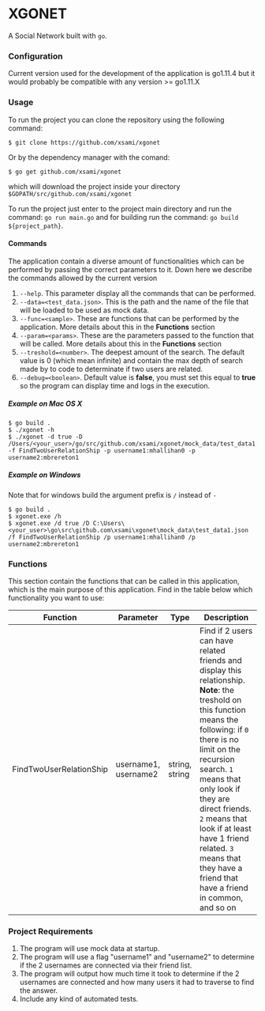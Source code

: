 # XGONET

A Social Network built with `go`.

### Configuration

Current version used for the development of the application is go1.11.4 but it would probably be compatible with any version >= go1.11.X 

### Usage

To run the project you can clone the repository using the following command:
```
$ git clone https://github.com/xsami/xgonet
```
Or by the dependency manager with the comand:
```
$ go get github.com/xsami/xgonet
```
which will download the project inside your directory `$GOPATH/src/github.com/xsami/xgonet`


To run the project just enter to the project main directory and run the command: `go run main.go` and for building run the command: `go build ${project_path}`.

#### Commands

The application contain a diverse amount of functionalities which can be performed by passing the correct parameters to it. Down here we describe the commands allowed by the current version

1. `--help`. This parameter display all the commands that can be performed.
2. `--data=<test_data.json>`. This is the path and the name of the file that will be loaded to be used as mock data.
3. `--func=<sample>`. These are functions that can be performed by the application. More details about this in the **Functions** section
4. `--param=<params>`. These are the parameters passed to the function that will be called. More details about this in the **Functions** section 
5. `--treshold=<number>`. The deepest amount of the search. The default value is 0 (which mean infinite) and contain the max depth of search made by to code to determinate if two users are related.
6. `--debug=<boolean>`. Default value is **false**, you must set this equal to **true** so the program can display time and logs in the execution.

##### Example on Mac OS X
```
$ go build .
$ ./xgonet -h
$ ./xgonet -d true -D /Users/<your_user>/go/src/github.com/xsami/xgonet/mock_data/test_data1.json -f FindTwoUserRelationShip -p username1:mhallihan0 -p username2:mbrereton1
```

##### Example on Windows
Note that for windows build the argument prefix is `/` instead of `-`
```
$ go build .
$ xgonet.exe /h
$ xgonet.exe /d true /D C:\Users\<your_user>\go\src\github.com\xsami\xgonet\mock_data\test_data1.json /f FindTwoUserRelationShip /p username1:mhallihan0 /p username2:mbrereton1
```

### Functions

This section contain the functions that can be called in this application, which is the main purpose of this application. Find in the table below which functionality you want to use: 


 Function   |      Parameter      |  Type |  Description 
------------|---------------------|-------|---------------
| FindTwoUserRelationShip |  username1, username2 | string, string | Find if 2 users can have related friends and display this relationship. **Note**: the treshold on this function means the following: if `0` there is no limit on the recursion search. `1` means that only look if they are direct friends. `2` means that look if at least have 1 friend related. `3` means that they have a friend that have a friend in common, and so on |


### Project Requirements

1. The program will use mock data at startup.
2. The program will use a flag "username1" and "username2" to determine if the 2 usernames are connected via their friend list.
3. The program will output how much time it took to determine if the 2 usernames are connected and how many users it had to traverse to find the answer.
4. Include any kind of automated tests.